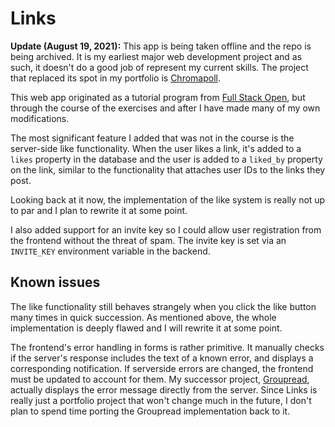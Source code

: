 # Links

**Update (August 19, 2021):** This app is being taken offline and the repo is being archived. It is my earliest major web development project and as such, it doesn't do a good job of represent my current skills. The project that replaced its spot in my portfolio is [Chromapoll](https://github.com/mythmakerseven/chromapoll).

This web app originated as a tutorial program from [Full Stack Open](https://fullstackopen.com/en/), but through the course of the exercises and after I have made many of my own modifications.

The most significant feature I added that was not in the course is the server-side like functionality. When the user likes a link, it's added to a ``likes`` property in the database and the user is added to a `liked_by` property on the link, similar to the functionality that attaches user IDs to the links they post.

Looking back at it now, the implementation of the like system is really not up to par and I plan to rewrite it at some point.

I also added support for an invite key so I could allow user registration from the frontend without the threat of spam. The invite key is set via an ``INVITE_KEY`` environment variable in the backend.

## Known issues

The like functionality still behaves strangely when you click the like button many times in quick succession. As mentioned above, the whole implementation is deeply flawed and I will rewrite it at some point.

The frontend's error handling in forms is rather primitive. It manually checks if the server's response includes the text of a known error, and displays a corresponding notification. If serverside errors are changed, the frontend must be updated to account for them. My successor project, [Groupread](https://github.com/mythmakerseven/groupread), actually displays the error message directly from the server. Since Links is really just a portfolio project that won't change much in the future, I don't plan to spend time porting the Groupread implementation back to it.
